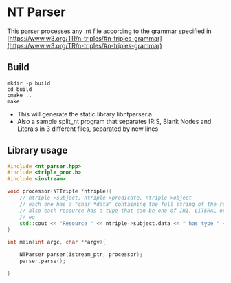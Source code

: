 # NT Parser

This parser processes any .nt file according to the grammar specified in [https://www.w3.org/TR/n-triples/#n-triples-grammar](https://www.w3.org/TR/n-triples/#n-triples-grammar)

## Build

```
mkdir -p build
cd build
cmake ..
make
```

* This will generate the static library libntparser.a
* Also a sample split_nt program that separates IRIS, Blank Nodes and Literals in 3 different files, separated by new lines


## Library usage

```cpp
#include <nt_parser.hpp>
#include <triple_proc.h>
#include <iostream>

void processor(NTTriple *ntriple){
    // ntriple->subject, ntriple->predicate, ntriple->object
    // each one has a "char *data" containing the full string of the resource
    // also each resource has a type that can be one of IRI, LITERAL or BLANK_NODE
    // eg
    std::cout << "Resource " << ntriple->subject.data << " has type " << ntriple->subject.type << std::endl;
}

int main(int argc, char **argv){

    NTParser parser(istream_ptr, processor);
    parser.parse();

}
```
